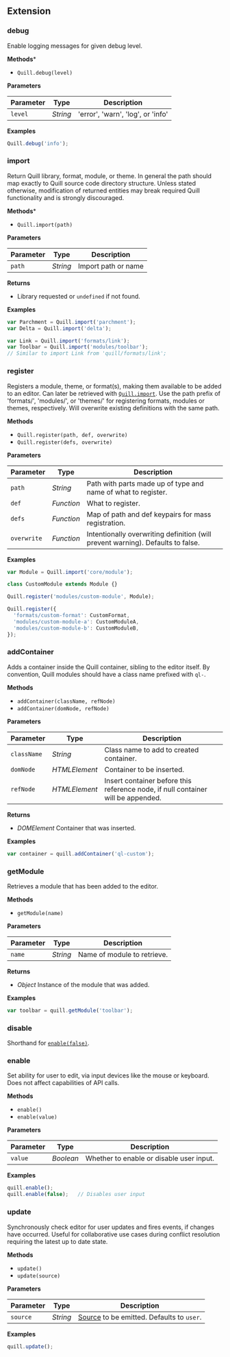 ## Extension

### debug

Enable logging messages for given debug level.

**Methods***

- `Quill.debug(level)`

**Parameters**

| Parameter | Type       | Description
|-----------|------------|------------
| `level`   | _String_   | 'error', 'warn', 'log', or 'info'

**Examples**

```javascript
Quill.debug('info');
```


### import

Return Quill library, format, module, or theme. In general the path should map exactly to Quill source code directory structure. Unless stated otherwise, modification of returned entities may break required Quill functionality and is strongly discouraged.

**Methods***

- `Quill.import(path)`

**Parameters**

| Parameter | Type     | Description
|-----------|----------|------------
| `path`    | _String_ | Import path or name

**Returns**

- Library requested or `undefined` if not found.

**Examples**

```javascript
var Parchment = Quill.import('parchment');
var Delta = Quill.import('delta');

var Link = Quill.import('formats/link');
var Toolbar = Quill.import('modules/toolbar');
// Similar to import Link from 'quill/formats/link';
```


### register

Registers a module, theme, or format(s), making them available to be added to an editor. Can later be retrieved with [`Quill.import`](/docs/api/#import). Use the path prefix of 'formats/', 'modules/', or 'themes/' for registering formats, modules or themes, respectively. Will overwrite existing definitions with the same path.

**Methods**

- `Quill.register(path, def, overwrite)`
- `Quill.register(defs, overwrite)`

**Parameters**

| Parameter   | Type       | Description
|-------------|------------|------------
| `path`      | _String_   | Path with parts made up of type and name of what to register.
| `def`       | _Function_ | What to register.
| `defs`      | _Function_ | Map of path and def keypairs for mass registration.
| `overwrite` | _Function_ | Intentionally overwriting definition (will prevent warning). Defaults to false.


**Examples**

```javascript
var Module = Quill.import('core/module');

class CustomModule extends Module {}

Quill.register('modules/custom-module', Module);
```

```javascript
Quill.register({
  'formats/custom-format': CustomFormat,
  'modules/custom-module-a': CustomModuleA,
  'modules/custom-module-b': CustomModuleB,
});
```

### addContainer

Adds a container inside the Quill container, sibling to the editor itself. By convention, Quill modules should have a class name prefixed with `ql-`.

**Methods**

- `addContainer(className, refNode)`
- `addContainer(domNode, refNode)`

**Parameters**

| Parameter   | Type          | Description
|-------------|---------------|------------
| `className` | _String_      | Class name to add to created container.
| `domNode`   | _HTMLElement_ | Container to be inserted.
| `refNode`   | _HTMLElement_ | Insert container before this reference node, if null container will be appended.

**Returns**

- *DOMElement* Container that was inserted.

**Examples**

```javascript
var container = quill.addContainer('ql-custom');
```


### getModule

Retrieves a module that has been added to the editor.

**Methods**

- `getModule(name)`

**Parameters**

| Parameter | Type     | Description
|-----------|----------|------------
| `name`    | _String_ | Name of module to retrieve.

**Returns**

- *Object* Instance of the module that was added.

**Examples**

```javascript
var toolbar = quill.getModule('toolbar');
```


### disable

Shorthand for [`enable(false)`](#enable).


### enable

Set ability for user to edit, via input devices like the mouse or keyboard. Does not affect capabilities of API calls.

**Methods**

- `enable()`
- `enable(value)`

**Parameters**

| Parameter | Type      | Description
|-----------|-----------|------------
| `value`   | _Boolean_ | Whether to enable or disable user input.

**Examples**

```javascript
quill.enable();
quill.enable(false);   // Disables user input
```


### update

Synchronously check editor for user updates and fires events, if changes have occurred. Useful for collaborative use cases during conflict resolution requiring the latest up to date state.

**Methods**

- `update()`
- `update(source)`

**Parameters**

| Parameter | Type     | Description
|-----------|----------|------------
| `source`  | _String_ | [Source](/docs/api/#text-change) to be emitted. Defaults to `user`.

**Examples**

```javascript
quill.update();
```
